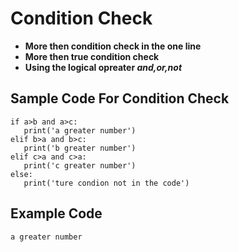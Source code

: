 # Condition Check
- **More then condition check in the one line**
- **More then true condition check**
- **Using the logical opreater *and,or,not***
## Sample Code For Condition Check
```
if a>b and a>c:
   print('a greater number')
elif b>a and b>c:
   print('b greater number')
elif c>a and c>a:
   print('c greater number')
else:
   print('ture condion not in the code')
```
## Example Code
```
a greater number
```
